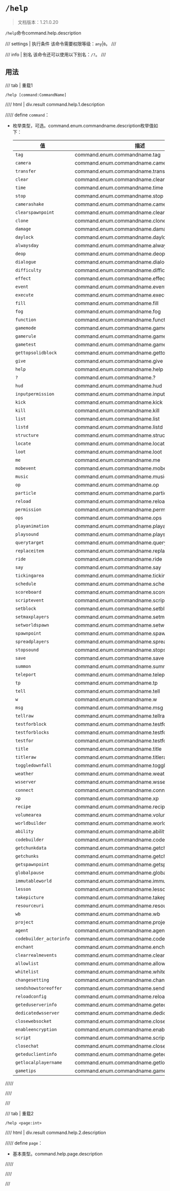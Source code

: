 # `/help`

> 文档版本：1.21.0.20

`/help`命令command.help.description

/// settings | 执行条件
该命令需要权限等级：`any`|`0`。
///

/// info | 别名
该命令还可以使用以下别名：`/?`。
///

## 用法

/// tab | 重载1
```mcfunction
/help [command:CommandName]
```

//// html | div.result
command.help.1.description

///// define
`command`：<!-- md:samp CommandName -->

- 枚举类型，可选。command.enum.commandname.description枚举值如下：

  |值|描述|
  |---|---|
  |`tag`|command.enum.commandname.tag|
  |`camera`|command.enum.commandname.camera|
  |`transfer`|command.enum.commandname.transfer|
  |`clear`|command.enum.commandname.clear|
  |`time`|command.enum.commandname.time|
  |`stop`|command.enum.commandname.stop|
  |`camerashake`|command.enum.commandname.camerashake|
  |`clearspawnpoint`|command.enum.commandname.clearspawnpoint|
  |`clone`|command.enum.commandname.clone|
  |`damage`|command.enum.commandname.damage|
  |`daylock`|command.enum.commandname.daylock|
  |`alwaysday`|command.enum.commandname.alwaysday|
  |`deop`|command.enum.commandname.deop|
  |`dialogue`|command.enum.commandname.dialogue|
  |`difficulty`|command.enum.commandname.difficulty|
  |`effect`|command.enum.commandname.effect|
  |`event`|command.enum.commandname.event|
  |`execute`|command.enum.commandname.execute|
  |`fill`|command.enum.commandname.fill|
  |`fog`|command.enum.commandname.fog|
  |`function`|command.enum.commandname.function|
  |`gamemode`|command.enum.commandname.gamemode|
  |`gamerule`|command.enum.commandname.gamerule|
  |`gametest`|command.enum.commandname.gametest|
  |`gettopsolidblock`|command.enum.commandname.gettopsolidblock|
  |`give`|command.enum.commandname.give|
  |`help`|command.enum.commandname.help|
  |`?`|command.enum.commandname.?|
  |`hud`|command.enum.commandname.hud|
  |`inputpermission`|command.enum.commandname.inputpermission|
  |`kick`|command.enum.commandname.kick|
  |`kill`|command.enum.commandname.kill|
  |`list`|command.enum.commandname.list|
  |`listd`|command.enum.commandname.listd|
  |`structure`|command.enum.commandname.structure|
  |`locate`|command.enum.commandname.locate|
  |`loot`|command.enum.commandname.loot|
  |`me`|command.enum.commandname.me|
  |`mobevent`|command.enum.commandname.mobevent|
  |`music`|command.enum.commandname.music|
  |`op`|command.enum.commandname.op|
  |`particle`|command.enum.commandname.particle|
  |`reload`|command.enum.commandname.reload|
  |`permission`|command.enum.commandname.permission|
  |`ops`|command.enum.commandname.ops|
  |`playanimation`|command.enum.commandname.playanimation|
  |`playsound`|command.enum.commandname.playsound|
  |`querytarget`|command.enum.commandname.querytarget|
  |`replaceitem`|command.enum.commandname.replaceitem|
  |`ride`|command.enum.commandname.ride|
  |`say`|command.enum.commandname.say|
  |`tickingarea`|command.enum.commandname.tickingarea|
  |`schedule`|command.enum.commandname.schedule|
  |`scoreboard`|command.enum.commandname.scoreboard|
  |`scriptevent`|command.enum.commandname.scriptevent|
  |`setblock`|command.enum.commandname.setblock|
  |`setmaxplayers`|command.enum.commandname.setmaxplayers|
  |`setworldspawn`|command.enum.commandname.setworldspawn|
  |`spawnpoint`|command.enum.commandname.spawnpoint|
  |`spreadplayers`|command.enum.commandname.spreadplayers|
  |`stopsound`|command.enum.commandname.stopsound|
  |`save`|command.enum.commandname.save|
  |`summon`|command.enum.commandname.summon|
  |`teleport`|command.enum.commandname.teleport|
  |`tp`|command.enum.commandname.tp|
  |`tell`|command.enum.commandname.tell|
  |`w`|command.enum.commandname.w|
  |`msg`|command.enum.commandname.msg|
  |`tellraw`|command.enum.commandname.tellraw|
  |`testforblock`|command.enum.commandname.testforblock|
  |`testforblocks`|command.enum.commandname.testforblocks|
  |`testfor`|command.enum.commandname.testfor|
  |`title`|command.enum.commandname.title|
  |`titleraw`|command.enum.commandname.titleraw|
  |`toggledownfall`|command.enum.commandname.toggledownfall|
  |`weather`|command.enum.commandname.weather|
  |`wsserver`|command.enum.commandname.wsserver|
  |`connect`|command.enum.commandname.connect|
  |`xp`|command.enum.commandname.xp|
  |`recipe`|command.enum.commandname.recipe|
  |`volumearea`|command.enum.commandname.volumearea|
  |`worldbuilder`|command.enum.commandname.worldbuilder|
  |`ability`|command.enum.commandname.ability|
  |`codebuilder`|command.enum.commandname.codebuilder|
  |`getchunkdata`|command.enum.commandname.getchunkdata|
  |`getchunks`|command.enum.commandname.getchunks|
  |`getspawnpoint`|command.enum.commandname.getspawnpoint|
  |`globalpause`|command.enum.commandname.globalpause|
  |`immutableworld`|command.enum.commandname.immutableworld|
  |`lesson`|command.enum.commandname.lesson|
  |`takepicture`|command.enum.commandname.takepicture|
  |`resourceuri`|command.enum.commandname.resourceuri|
  |`wb`|command.enum.commandname.wb|
  |`project`|command.enum.commandname.project|
  |`agent`|command.enum.commandname.agent|
  |`codebuilder_actorinfo`|command.enum.commandname.codebuilder_actorinfo|
  |`enchant`|command.enum.commandname.enchant|
  |`clearrealmevents`|command.enum.commandname.clearrealmevents|
  |`allowlist`|command.enum.commandname.allowlist|
  |`whitelist`|command.enum.commandname.whitelist|
  |`changesetting`|command.enum.commandname.changesetting|
  |`sendshowstoreoffer`|command.enum.commandname.sendshowstoreoffer|
  |`reloadconfig`|command.enum.commandname.reloadconfig|
  |`geteduserverinfo`|command.enum.commandname.geteduserverinfo|
  |`dedicatedwsserver`|command.enum.commandname.dedicatedwsserver|
  |`closewebsocket`|command.enum.commandname.closewebsocket|
  |`enableencryption`|command.enum.commandname.enableencryption|
  |`script`|command.enum.commandname.script|
  |`closechat`|command.enum.commandname.closechat|
  |`geteduclientinfo`|command.enum.commandname.geteduclientinfo|
  |`getlocalplayername`|command.enum.commandname.getlocalplayername|
  |`gametips`|command.enum.commandname.gametips|



/////

////

///

/// tab | 重载2
```mcfunction
/help <page:int>
```

//// html | div.result
command.help.2.description

///// define
`page`：<!-- md:samp int -->

- 基本类型。command.help.page.description


/////

////

///
